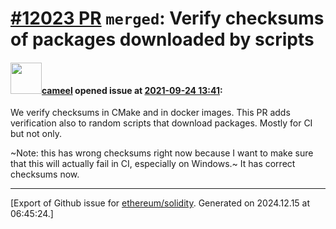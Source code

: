 # [\#12023 PR](https://github.com/ethereum/solidity/pull/12023) `merged`: Verify checksums of packages downloaded by scripts

#### <img src="https://avatars.githubusercontent.com/u/137030?v=4" width="50">[cameel](https://github.com/cameel) opened issue at [2021-09-24 13:41](https://github.com/ethereum/solidity/pull/12023):

We verify checksums in CMake and in docker images. This PR adds verification also to random scripts that download packages. Mostly for CI but not only.

~Note: this has wrong checksums right now because I want to make sure that this will actually fail in CI, especially on Windows.~ It has correct checksums now.




-------------------------------------------------------------------------------



[Export of Github issue for [ethereum/solidity](https://github.com/ethereum/solidity). Generated on 2024.12.15 at 06:45:24.]
